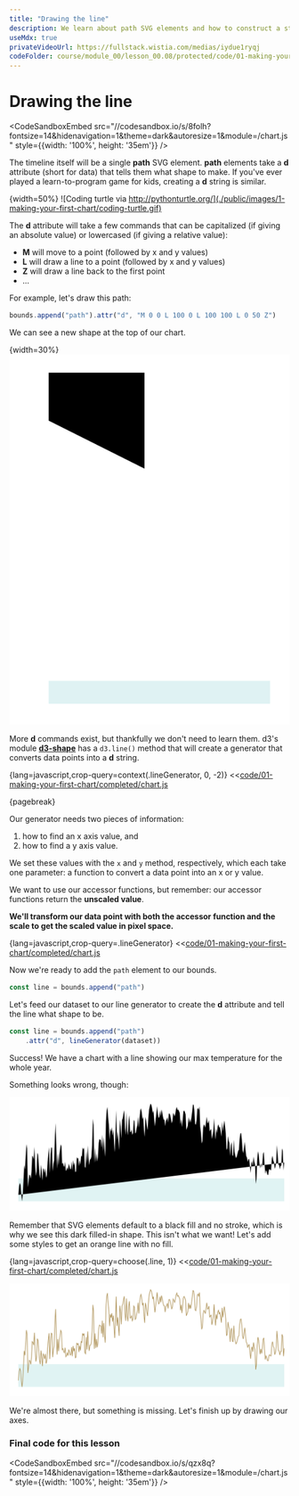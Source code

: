 ```yaml
---
title: "Drawing the line"
description: We learn about path SVG elements and how to construct a string for their d attribute.
useMdx: true
privateVideoUrl: https://fullstack.wistia.com/medias/iydue1ryqj
codeFolder: course/module_00/lesson_00.08/protected/code/01-making-your-first-chart/end
---
```


# Drawing the line

<CodeSandboxEmbed
  src="//codesandbox.io/s/8folh?fontsize=14&hidenavigation=1&theme=dark&autoresize=1&module=/chart.js"
  style={{width: '100%', height: '35em'}}
/>

The timeline itself will be a single **path** SVG element. **path** elements take a **d** attribute (short for data) that tells them what shape to make. If you've ever played a learn-to-program game for kids, creating a **d** string is similar.

{width=50%}
![Coding turtle via http://pythonturtle.org/](./public/images/1-making-your-first-chart/coding-turtle.gif)

The **d** attribute will take a few commands that can be capitalized (if giving an absolute value) or lowercased (if giving a relative value):

- **M** will move to a point (followed by x and y values)
- **L** will draw a line to a point (followed by x and y values)
- **Z** will draw a line back to the first point
- ...

For example, let's draw this path:

```javascript
bounds.append("path").attr("d", "M 0 0 L 100 0 L 100 100 L 0 50 Z")
```

We can see a new shape at the top of our chart.

{width=30%}
![d shape example](./public/images/1-making-your-first-chart/d-shape.png)

More **d** commands exist, but thankfully we don't need to learn them. d3's module [**d3-shape**](https://github.com/d3/d3-shape) has a `d3.line()` method that will create a generator that converts data points into a **d** string.

{lang=javascript,crop-query=context(.lineGenerator, 0, -2)}
<<[code/01-making-your-first-chart/completed/chart.js](./protected/code/01-making-your-first-chart/completed/chart.js)

{pagebreak}

Our generator needs two pieces of information:

1. how to find an x axis value, and
2. how to find a y axis value.

We set these values with the `x` and `y` method, respectively, which each take one parameter: a function to convert a data point into an x or y value.

We want to use our accessor functions, but remember: our accessor functions return the **unscaled value**.

**We'll transform our data point with both the accessor function and the scale to get the scaled value in pixel space.**

{lang=javascript,crop-query=.lineGenerator}
<<[code/01-making-your-first-chart/completed/chart.js](./protected/code/01-making-your-first-chart/completed/chart.js)

Now we're ready to add the `path` element to our bounds.

```javascript
const line = bounds.append("path")
```

Let's feed our dataset to our line generator to create the **d** attribute and tell the line what shape to be.

```javascript
const line = bounds.append("path")
    .attr("d", lineGenerator(dataset))
```

Success! We have a chart with a line showing our max temperature for the whole year.

Something looks wrong, though:

![Our line!](./public/images/1-making-your-first-chart/line.png)

Remember that SVG elements default to a black fill and no stroke, which is why we see this dark filled-in shape. This isn't what we want! Let's add some styles to get an orange line with no fill.

{lang=javascript,crop-query=choose(.line, 1)}
<<[code/01-making-your-first-chart/completed/chart.js](./protected/code/01-making-your-first-chart/completed/chart.js)

![Our line!](./public/images/1-making-your-first-chart/line-stroked.png)

We're almost there, but something is missing. Let's finish up by drawing our axes.

### Final code for this lesson

<CodeSandboxEmbed
  src="//codesandbox.io/s/qzx8q?fontsize=14&hidenavigation=1&theme=dark&autoresize=1&module=/chart.js"
  style={{width: '100%', height: '35em'}}
/>